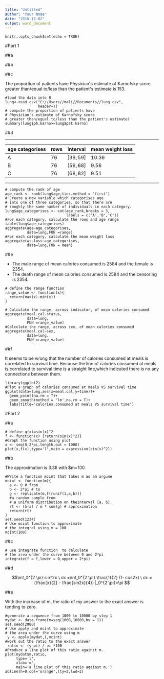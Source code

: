 ```yaml
---
title: "Untitled"
author: "Your Nmae"
date: "2016-12-02"
output: word_document
---
```


```{r setup, include=FALSE}
knitr::opts_chunk$set(echo = TRUE)
```

#Part 1

##a

##b

##c


The proportion of patients have Physician's estimate of Karnofsky score greater than/equal to/less than the patient's estimate is 153.

```{r}
#load the data into R
lung<-read.csv("C://Users//mali//Documents//lung.csv",
               header=T)
# compute the proportion of patients have 
# Physician's estimate of Karnofsky score 
# greater than/equal to/less than the patient's estimate?
summary(lung$ph.karno>=lung$pat.karno)
```

##d


-----

age categorises| rows|interval|mean weight loss
---------------|-----|--------|----------------
A|76|$[39,59]$|10.36
B|76|$(59,68]$|9.56
C|76|$(68,82]$|9.51

-----


```{r}
# compute the rank of age
age_rank <- rank(lung$age,ties.method = 'first')
# Create a new variable which categorises age 
# into one of three categories, so that there are
# roughly the same number of individuals in each category.
lung$age_categorises <- cut(age_rank,breaks = 3,
                            labels = c('A','B','C'))
#For each category, calculate the rows and age range
table(lung$age_categorises)
aggregate(age~age_categorises,
          data=lung,FUN =range)
#For each category, calculate the mean weight loss
aggregate(wt.loss~age_categorises,
          data=lung,FUN = mean)
```

##e

- The male range of mean calories consumed is 2584 and the female is 2354.
- The death range of mean calories consumed is 2584 and the censoring is 2354.


```{r}
# define the range function 
range_value <- function(x){
  return(max(x)-min(x))
}

# Calculate the range, across indicator, of mean calories consumed
aggregate(meal.cal~status,
          data=lung,
          FUN =range_value)
#Calculate the range, across sex, of mean calories consumed
aggregate(meal.cal~sex,
          data=lung,
          FUN =range_value)
```

##f

It seems to be wrong that the number of calories consumed at meals is correlated to survival time. Because the line of  calories consumed at meals is correlated to survival time is a straight line,which indicated there is no any connections between them.

```{r}
library(ggplot2)
#Plot a graph of calories consumed at meals VS survival time
ggplot(data=lung,aes(x=meal.cal,y=time))+
  geom_point(na.rm = T)+
  geom_smooth(method = 'lm',na.rm = T)+
  labs(title='calories consumed at meals VS survival time')

```

#Part 2

##a


```{r}
# define g(x)=sin(x)^2
f <- function(x) {return(sin(x)^2)}
#Graph the function using plot
x <- seq(0,2*pi,length.out = 1000)
plot(x,f(x),type='l',main = expression(sin(x)^2))
```

##b

The approximation is 3.38 with $m=100.

```{r}
#Write a function mcint that takes m as an argume
mcint <- function(m){
  a <- 0 # from
  b <- 2*pi # to 
  g <- replicate(m,f(runif(1,a,b)))
  #a random sample from 
  # a uniform distribution on theinterval [a, b].
  rt <- (b-a) / m * sum(g) # approximation
  return(rt)
}
set.seed(1234)
# Use mcint function to approximate 
# the integral using m = 100
mcint(100)
```

##c

```{r}
# use integrate function  to calculate 
# the area under the curve between 0 and 2*pi
integrate(f = f,lower = 0,upper = 2*pi)
```

##d

$$\int_0^{2 \pi} sin^2x \ dx =\int_0^{2 \pi} \frac{1}{2} (1- cos2x) \ dx =  (\frac{x}{2} - \frac{sin2x}{4}) |_0^{2 \pi}=\pi $$

##e

With the increase of m, the ratio of my answer to the
exact answer is tending to zero.

```{r}
#generate a sequence from 1000 to 10000 by step 1 
mydat <- data.frame(m=seq(1000,10000,by = 1))
set.seed(2000)
# Use apply and mcint to approximate 
# the area under the curve using m 
 y <- apply(mydat,1,mcint)
#work out the ratio to the exact answer
 ratio <- (y-pi) / pi *100
#Produce a line plot of this ratio against m.
plot(mydat$m,ratio,
     type='l',
     xlab='m',
     main='a line plot of this ratio against m.')
abline(h=0,col='orange',lty=2,lwd=2)
```

